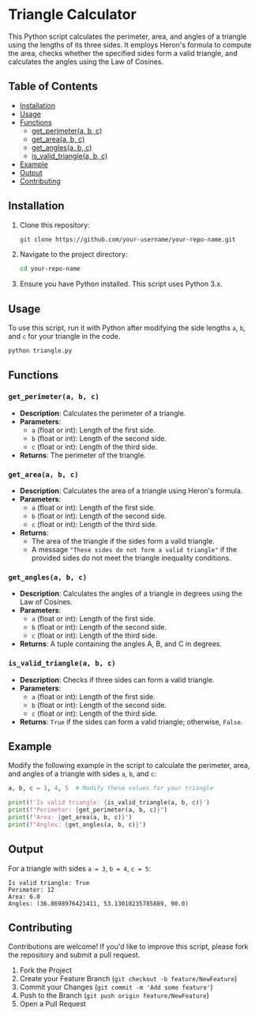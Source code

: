 # Triangle Calculator

This Python script calculates the perimeter, area, and angles of a triangle using the lengths of its three sides. It employs Heron's formula to compute the area, checks whether the specified sides form a valid triangle, and calculates the angles using the Law of Cosines.

## Table of Contents
- [Installation](#installation)
- [Usage](#usage)
- [Functions](#functions)
  - [get_perimeter(a, b, c)](#get_perimetera-b-c)
  - [get_area(a, b, c)](#get_areaa-b-c)
  - [get_angles(a, b, c)](#get_anglesa-b-c)
  - [is_valid_triangle(a, b, c)](#is_valid_trianglea-b-c)
- [Example](#example)
- [Output](#output)
- [Contributing](#contributing)

## Installation

1. Clone this repository:
    ```bash
    git clone https://github.com/your-username/your-repo-name.git
    ```

2. Navigate to the project directory:
    ```bash
    cd your-repo-name
    ```

3. Ensure you have Python installed. This script uses Python 3.x.

## Usage

To use this script, run it with Python after modifying the side lengths `a`, `b`, and `c` for your triangle in the code.

```bash
python triangle.py
```

## Functions

### `get_perimeter(a, b, c)`

- **Description**: Calculates the perimeter of a triangle.
- **Parameters**:
  - `a` (float or int): Length of the first side.
  - `b` (float or int): Length of the second side.
  - `c` (float or int): Length of the third side.
- **Returns**: The perimeter of the triangle.

### `get_area(a, b, c)`

- **Description**: Calculates the area of a triangle using Heron's formula.
- **Parameters**:
  - `a` (float or int): Length of the first side.
  - `b` (float or int): Length of the second side.
  - `c` (float or int): Length of the third side.
- **Returns**:
  - The area of the triangle if the sides form a valid triangle.
  - A message `"These sides do not form a valid triangle"` if the provided sides do not meet the triangle inequality conditions.

### `get_angles(a, b, c)`

- **Description**: Calculates the angles of a triangle in degrees using the Law of Cosines.
- **Parameters**:
  - `a` (float or int): Length of the first side.
  - `b` (float or int): Length of the second side.
  - `c` (float or int): Length of the third side.
- **Returns**: A tuple containing the angles A, B, and C in degrees.

### `is_valid_triangle(a, b, c)`

- **Description**: Checks if three sides can form a valid triangle.
- **Parameters**:
  - `a` (float or int): Length of the first side.
  - `b` (float or int): Length of the second side.
  - `c` (float or int): Length of the third side.
- **Returns**: `True` if the sides can form a valid triangle; otherwise, `False`.

## Example

Modify the following example in the script to calculate the perimeter, area, and angles of a triangle with sides `a`, `b`, and `c`:

```python
a, b, c = 3, 4, 5  # Modify these values for your triangle

print(f'Is valid triangle: {is_valid_triangle(a, b, c)}')
print(f"Perimeter: {get_perimeter(a, b, c)}")
print(f"Area: {get_area(a, b, c)}")
print(f"Angles: {get_angles(a, b, c)}")
```

## Output

For a triangle with sides `a = 3`, `b = 4`, `c = 5`:

```
Is valid triangle: True
Perimeter: 12
Area: 6.0
Angles: (36.8698976421411, 53.13010235785889, 90.0)
```

## Contributing

Contributions are welcome! If you'd like to improve this script, please fork the repository and submit a pull request.

1. Fork the Project
2. Create your Feature Branch (`git checkout -b feature/NewFeature`)
3. Commit your Changes (`git commit -m 'Add some feature'`)
4. Push to the Branch (`git push origin feature/NewFeature`)
5. Open a Pull Request